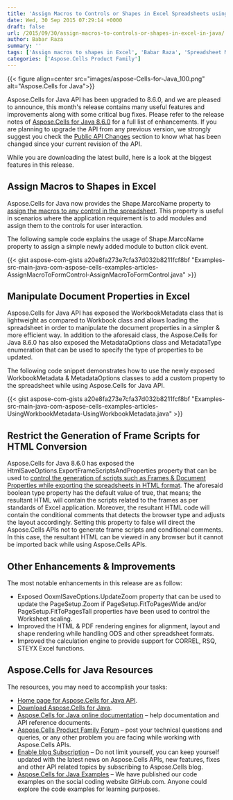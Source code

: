 ```yaml
---
title: 'Assign Macros to Controls or Shapes in Excel Spreadsheets using Java'
date: Wed, 30 Sep 2015 07:29:14 +0000
draft: false
url: /2015/09/30/assign-macros-to-controls-or-shapes-in-excel-in-java/
author: Babar Raza
summary: ''
tags: ['Assign macros to shapes in Excel', 'Babar Raza', 'Spreadsheet Metadata', 'VBA Modules']
categories: ['Aspose.Cells Product Family']
---
```




{{< figure align=center src="images/aspose-Cells-for-Java_100.png" alt="Aspose.Cells for Java">}}


Aspose.Cells for Java API has been upgraded to 8.6.0, and we are pleased to announce, this month's release contains many useful features and improvements along with some critical bug fixes. Please refer to the release notes of [Aspose.Cells for Java 8.6.0][1] for a full list of enhancements. If you are planning to upgrade the API from any previous version, we strongly suggest you check the [Public API Changes][2] section to know what has been changed since your current revision of the API.

While you are downloading the latest build, here is a look at the biggest features in this release.

## Assign Macros to Shapes in Excel

Aspose.Cells for Java now provides the Shape.MarcoName property to [assign the macros to any control in the spreadsheet][3]. This property is useful in scenarios where the application requirement is to add modules and assign them to the controls for user interaction.

The following sample code explains the usage of Shape.MarcoName property to assign a simple newly added module to button click event.

{{< gist aspose-com-gists a20e8fa273e7cfa37d032b8211fcf8bf "Examples-src-main-java-com-aspose-cells-examples-articles-AssignMacroToFormControl-AssignMacroToFormControl.java" >}}

## Manipulate Document Properties in Excel

Aspose.Cells for Java API has exposed the WorkbookMetadata class that is lightweight as compared to Workbook class and allows loading the spreadsheet in order to manipulate the document properties in a simpler & more efficient way. In addition to the aforesaid class, the Aspose.Cells for Java 8.6.0 has also exposed the MetadataOptions class and MetadataType enumeration that can be used to specify the type of properties to be updated.

The following code snippet demonstrates how to use the newly exposed WorkbookMetadata & MetadataOptions classes to add a custom property to the spreadsheet while using Aspose.Cells for Java API.

{{< gist aspose-com-gists a20e8fa273e7cfa37d032b8211fcf8bf "Examples-src-main-java-com-aspose-cells-examples-articles-UsingWorkbookMetadata-UsingWorkbookMetadata.java" >}}

## Restrict the Generation of Frame Scripts for HTML Conversion

Aspose.Cells for Java 8.6.0 has exposed the HtmlSaveOptions.ExportFrameScriptsAndProperties property that can be used to [control the generation of scripts such as Frames & Document Properties while exporting the spreadsheets in HTML format][4]. The aforesaid boolean type property has the default value of true, that means; the resultant HTML will contain the scripts related to the frames as per standards of Excel application. Moreover, the resultant HTML code will contain the conditional comments that detects the browser type and adjusts the layout accordingly. Setting this property to false will direct the Aspose.Cells APIs not to generate frame scripts and conditional comments. In this case, the resultant HTML can be viewed in any browser but it cannot be imported back while using Aspose.Cells APIs.

## Other Enhancements & Improvements

The most notable enhancements in this release are as follow:

*   Exposed OoxmlSaveOptions.UpdateZoom property that can be used to update the PageSetup.Zoom if PageSetup.FitToPagesWide and/or PageSetup.FitToPagesTall properties have been used to control the Worksheet scaling.
*   Improved the HTML & PDF rendering engines for alignment, layout and shape rendering while handling ODS and other spreadsheet formats.
*   Improved the calculation engine to provide support for CORREL, RSQ, STEYX Excel functions.

## Aspose.Cells for Java Resources

The resources, you may need to accomplish your tasks:

*   [Home page for Aspose.Cells for Java API][5].
*   [Download Aspose.Cells for Java][6].
*   [Aspose.Cells for Java online documentation][7] – help documentation and API reference documents.
*   [Aspose.Cells Product Family Forum][8] – post your technical questions and queries, or any other problem you are facing while working with Aspose.Cells APIs.
*   [Enable blog Subscription][9] – Do not limit yourself, you can keep yourself updated with the latest news on Aspose.Cells APIs, new features, fixes and other API related topics by subscribing to Aspose.Cells blog.
*   [Aspose.Cells for Java Examples][10] – We have published our code examples on the social coding website GitHub.com. Anyone could explore the code examples for learning purposes.




[1]: https://downloads.aspose.com/cells/java
[2]: https://docs.aspose.com/display/cellsjava/Migrating+from+Earlier+Versions+of+Aspose.Cells
[3]: https://docs.aspose.com/display/cellsjava/Assign+Macro+Code+to+Form+Control
[4]: https://docs.aspose.com/display/cellsjava/Disable+exporting+frame+scripts+and+document+properties
[5]: http://products.aspose.com/cells/java
[6]: http://downloads.aspose.com/cells/java
[7]: http://docs.aspose.com/display/cellsjava/home
[8]: https://forum.aspose.com/
[9]: https://blog.aspose.com/
[10]: https://github.com/asposecells/Aspose_Cells_Java




